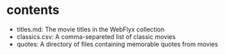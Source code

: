 # contents
- titles.md: The movie titles in the WebFlyx collection
- classics.csv: A comma-separeted list of classic movies
- quotes: A directory of files containing memorable quotes from movies
